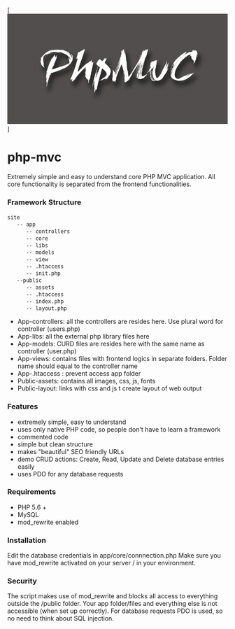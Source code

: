 [![php-mvc - A naked barebone PHP application](Git-Loogo.jpg)]

# php-mvc
Extremely simple and easy to understand core PHP MVC application. All core functionality is separated from the frontend functionalities. 

### Framework Structure

```
site
   -- app
      -- controllers
      -- core
      -- libs
      -- models
      -- view
      -- .htaccess
      -- init.php
   --public
      -- assets
      -- .htaccess
      -- index.php
      -- layout.php
```
* App-controllers: all the controllers are resides here. Use plural word for controller (users.php)
* App-libs: all the external php library files here
* App-models: CURD files are resides here with the same name as controller (user.php)
* App-views: contains files with frontend logics in separate folders. Folder name should equal to the controller name
* App-.htaccess : prevent access app folder
* Public-assets: contains all images, css, js, fonts
* Public-layout: links with css and js t create layout of web output

### Features
* extremely simple, easy to understand
* uses only native PHP code, so people don't have to learn a framework
* commented code
* simple but clean structure
* makes "beautiful" SEO friendly URLs
* demo CRUD actions: Create, Read, Update and Delete database entries easily
* uses PDO for any database requests

### Requirements
* PHP 5.6 +
* MySQL
* mod_rewrite enabled 

### Installation
Edit the database credentials in app/core/connnection.php
Make sure you have mod_rewrite activated on your server / in your environment.


### Security
The script makes use of mod_rewrite and blocks all access to everything outside the /public folder. Your app folder/files and everything else is not accessible (when set up correctly). For database requests PDO is used, so no need to think about SQL injection.

